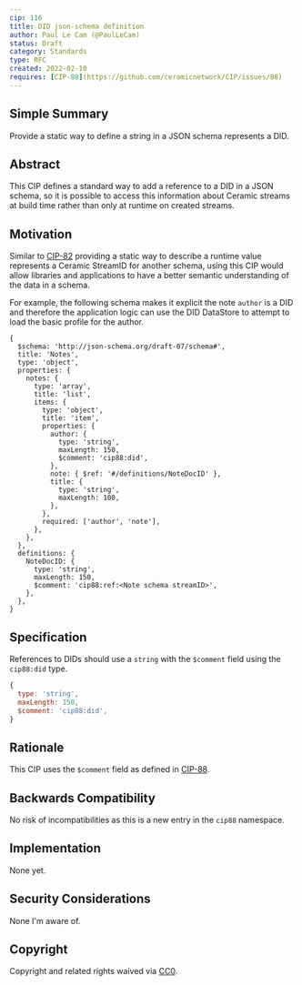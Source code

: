 ```yaml
---
cip: 116
title: DID json-schema definition
author: Paul Le Cam (@PaulLeCam)
status: Draft
category: Standards
type: RFC
created: 2022-02-10
requires: [CIP-88](https://github.com/ceramicnetwork/CIP/issues/88)
---
```


## Simple Summary

Provide a static way to define a string in a JSON schema represents a DID.

## Abstract

This CIP defines a standard way to add a reference to a DID in a JSON schema, so it is possible to access this information about Ceramic streams at build time rather than only at runtime on created streams.

## Motivation

Similar to [CIP-82](../CIP-82/CIP-82.md) providing a static way to describe a runtime value represents a Ceramic StreamID for another schema, using this CIP would allow libraries and applications to have a better semantic understanding of the data in a schema.

For example, the following schema makes it explicit the note `author` is a DID and therefore the application logic can use the DID DataStore to attempt to load the basic profile for the author.

```
{
  $schema: 'http://json-schema.org/draft-07/schema#',
  title: 'Notes',
  type: 'object',
  properties: {
    notes: {
      type: 'array',
      title: 'list',
      items: {
        type: 'object',
        title: 'item',
        properties: {
          author: {
            type: 'string',
            maxLength: 150,
            $comment: 'cip88:did',
          },
          note: { $ref: '#/definitions/NoteDocID' },
          title: {
            type: 'string',
            maxLength: 100,
          },
        },
        required: ['author', 'note'],
      },
    },
  },
  definitions: {
    NoteDocID: {
      type: 'string',
      maxLength: 150,
      $comment: 'cip88:ref:<Note schema streamID>',
    },
  },
}
```

## Specification

References to DIDs should use a `string` with the `$comment` field using the `cip88:did` type.

```js
{
  type: 'string',
  maxLength: 150,
  $comment: 'cip88:did',
}
```

## Rationale

This CIP uses the `$comment` field as defined in [CIP-88](../CIP-88/CIP-88.md).

## Backwards Compatibility

No risk of incompatibilities as this is a new entry in the `cip88` namespace.

## Implementation

None yet.

## Security Considerations

None I'm aware of.

## Copyright

Copyright and related rights waived via [CC0](https://creativecommons.org/publicdomain/zero/1.0/).

